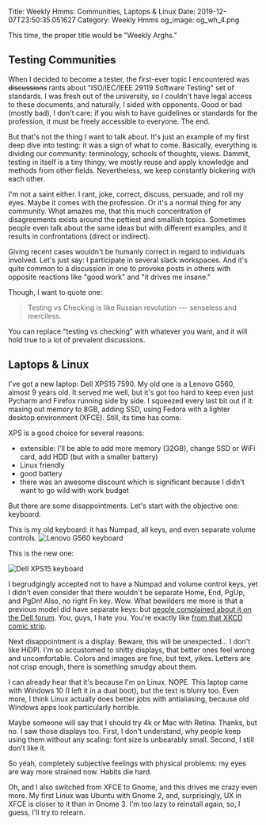 Title: Weekly Hmms: Communities, Laptops & Linux
Date: 2019-12-07T23:50:35.051627
Category: Weekly Hmms
og_image: og_wh_4.png


This time, the proper title would be "Weekly Arghs."

## Testing Communities

When I decided to become a tester, the first-ever topic I encountered was ~~discussions~~ rants about "ISO/IEC/IEEE 29119 Software Testing" set of standards. I was fresh out of the university, so I couldn't have legal access to these documents, and naturally, I sided with opponents. Good or bad (mostly bad), I don't care: if you wish to have guidelines or standards for the profession, it must be freely accessible to everyone. The end.

But that's not the thing I want to talk about. It's just an example of my first deep dive into testing: it was a sign of what to come. Basically, everything is dividing our community: terminology, schools of thoughts, views. Dammit, testing in itself is a tiny thingy, we mostly reuse and apply knowledge and methods from other fields. Nevertheless, we keep constantly bickering with each other.

I'm not a saint either. I rant, joke, correct, discuss, persuade, and roll my eyes. Maybe it comes with the profession. Or it's a normal thing for any community. What amazes me, that this much concentration of disagreements exists around the pettiest and smallish topics. Sometimes people even talk about the same ideas but with different examples, and it results in confrontations (direct or indirect).

Giving recent cases wouldn't be humanly correct in regard to individuals involved. Let's just say: I participate in several slack workspaces. And it's quite common to a discussion in one to provoke posts in others with opposite reactions like "good work" and "it drives me insane."

Though, I want to quote one:

> Testing vs Checking is like Russian revolution --- senseless and merciless.

You can replace "testing vs checking" with whatever you want, and it will hold true to a lot of prevalent discussions.

## Laptops & Linux

I've got a new laptop: Dell XPS15 7590. My old one is a Lenovo G560, almost 9 years old. It served me well, but it's got too hard to keep even just Pycharm and Firefox running side by side. I squeezed every last bit out if it: maxing out memory to 8GB, adding SSD, using Fedora with a lighter desktop environment (XFCE). Still, its time has come.

XPS is a good choice for several reasons:

* extensible: I'll be able to add more memory (32GB), change SSD or WiFi card, add HDD (but with a smaller battery)
* Linux friendly
* good battery
* there was an awesome discount which is significant because I didn't want to go wild with work budget

But there are some disappointments. Let's start with the objective one: keyboard.

This is my old keyboard: it has Numpad, all keys, and even separate volume controls.
![Lenovo G560 keyboard]({attach}/images/lenovo_keyboard.jpg)

This is the new one:

![Dell XPS15 keyboard]({attach}/images/dell_keyboard.jpg)

I begrudgingly accepted not to have a Numpad and volume control keys, yet I didn't even consider that there wouldn't be separate Home, End, PgUp, and PgDn! Also, no right Fn key. Wow. What bewilders me more is that a previous model did have separate keys: but [people complained about it on the Dell forum](https://www.dell.com/community/XPS/Control-Home-Control-End-Keys/td-p/6212592). You, guys, I hate you. You're exactly like [from that XKCD comic strip](https://xkcd.com/1172/).

Next disappointment is a display. Beware, this will be unexpected... I don't like HiDPI. I'm so accustomed to shitty displays, that better ones feel wrong and uncomfortable. Colors and images are fine, but text, yikes. Letters are not crisp enough, there is something smudgy about them.

I can already hear that it's because I'm on Linux. NOPE. This laptop came with Windows 10 (I left it in a dual boot), but the text is blurry too. Even more, I think Linux actually does better jobs with antialiasing, because old Windows apps look particularly horrible.

Maybe someone will say that I should try 4k or Mac with Retina. Thanks, but no. I saw those displays too. First, I don't understand, why people keep using them without any scaling: font size is unbearably small. Second, I still don't like it.

So yeah, completely subjective feelings with physical problems: my eyes are way more strained now. Habits die hard.

Oh, and I also switched from XFCE to Gnome, and this drives me crazy even more. My first  Linux was Ubuntu with Gnome 2, and, surprisingly, UX in XFCE is closer to it than in Gnome 3. I'm too lazy to reinstall again, so, I guess, I'll try to relearn.

